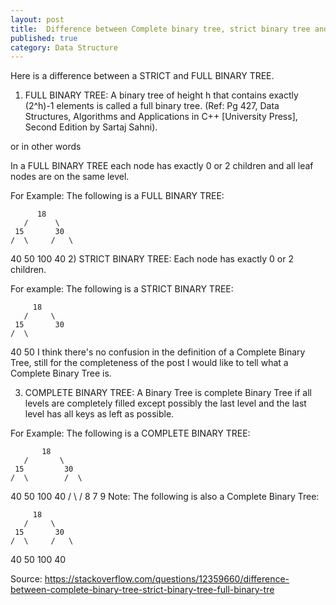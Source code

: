 ```yaml
---
layout: post
title:  Difference between Complete binary tree, strict binary tree and full binary Tree
published: true
category: Data Structure
---
```


 Here is a difference between a STRICT and FULL BINARY TREE.

1) FULL BINARY TREE: A binary tree of height h that contains exactly (2^h)-1 elements is called a full binary tree. (Ref: Pg 427, Data Structures, Algorithms and Applications in C++ [University Press], Second Edition by Sartaj Sahni).

or in other words

In a FULL BINARY TREE each node has exactly 0 or 2 children and all leaf nodes are on the same level.

For Example: The following is a FULL BINARY TREE:

          18
       /      \   
     15       30    
    /  \     /   \   
  40    50  100  40 
2) STRICT BINARY TREE: Each node has exactly 0 or 2 children.

For example: The following is a STRICT BINARY TREE:

         18
       /     \   
     15       30    
    /  \          
  40    50
I think there's no confusion in the definition of a Complete Binary Tree, still for the completeness of the post I would like to tell what a Complete Binary Tree is.

3) COMPLETE BINARY TREE: A Binary Tree is complete Binary Tree if all levels are completely filled except possibly the last level and the last level has all keys as left as possible.

For Example: The following is a COMPLETE BINARY TREE:

           18
       /       \  
     15         30  
    /  \        /  \
  40    50    100   40
 /  \   /
8   7  9 
Note: The following is also a Complete Binary Tree:

         18
       /     \   
     15       30    
    /  \     /   \   
  40    50  100  40 

Source: https://stackoverflow.com/questions/12359660/difference-between-complete-binary-tree-strict-binary-tree-full-binary-tre

